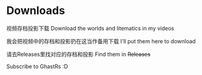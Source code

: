 # Downloads
视频存档投影下载 Download the worlds and litematics in my videos

我会把视频中的存档和投影扔在这当作备用下载
I'll put them here to download

请去Releases里找对应的存档和投影
Find them in ~~Releases~~

Subscribe to GhastRs :D
